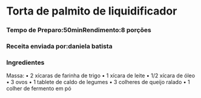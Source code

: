 # Torta de palmito de liquidificador

### Tempo de Preparo:50minRendimento:8 porções
### Receita enviada por:daniela batista

### Ingredientes
Massa:
• 2 xícaras de farinha de trigo
• 1 xícara de leite
• 1/2 xícara de óleo
• 3 ovos
• 1 tablete de caldo de legumes
• 3 colheres de queijo ralado
• 1 colher de fermento em pó
